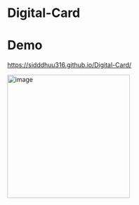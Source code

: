 # Digital-Card
# Demo

https://sidddhuu316.github.io/Digital-Card/

<img width="279" alt="image" src="https://user-images.githubusercontent.com/106863450/194338264-a4cb314e-0e51-4c1d-88ef-946a6fea0ca5.png">
